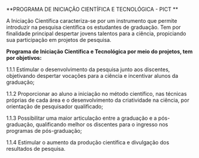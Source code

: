 **PROGRAMA DE INICIAÇÃO CIENTÍFICA E TECNOLÓGICA - PICT  **

A Iniciação Científica caracteriza-se por um instrumento que permite introduzir na pesquisa científica os estudantes de graduação. Tem por finalidade principal despertar jovens talentos para a ciência, propiciando sua participação em projetos de pesquisa.



**Programa de Iniciação Científica e Tecnológica por meio do projetos, tem por objetivos:**

1.1.1 Estimular o desenvolvimento da pesquisa junto aos discentes, objetivando despertar vocações para a ciência e incentivar alunos da graduação; 

1.1.2 Proporcionar ao aluno a iniciação no método científico, nas técnicas próprias de cada área e o desenvolvimento da criatividade na ciência, por orientação de pesquisador qualificado; 

1.1.3 Possibilitar uma maior articulação entre a graduação e a pós-graduação, qualificando melhor os discentes para o ingresso nos programas de pós-graduação; 

1.1.4 Estimular o aumento da produção científica e divulgação dos resultados de pesquisa.
